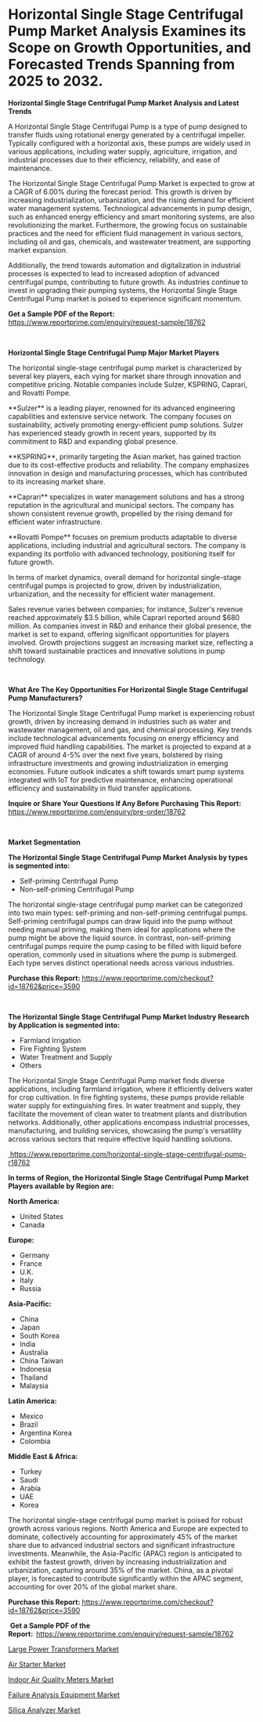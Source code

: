 <p><h1>Horizontal Single Stage Centrifugal Pump Market Analysis Examines its Scope on Growth Opportunities, and Forecasted Trends Spanning from 2025 to 2032.</h1></p><p><strong>Horizontal Single Stage Centrifugal Pump Market Analysis and Latest Trends</strong></p>
<p><p>A Horizontal Single Stage Centrifugal Pump is a type of pump designed to transfer fluids using rotational energy generated by a centrifugal impeller. Typically configured with a horizontal axis, these pumps are widely used in various applications, including water supply, agriculture, irrigation, and industrial processes due to their efficiency, reliability, and ease of maintenance.</p><p>The Horizontal Single Stage Centrifugal Pump Market is expected to grow at a CAGR of 6.00% during the forecast period. This growth is driven by increasing industrialization, urbanization, and the rising demand for efficient water management systems. Technological advancements in pump design, such as enhanced energy efficiency and smart monitoring systems, are also revolutionizing the market. Furthermore, the growing focus on sustainable practices and the need for efficient fluid management in various sectors, including oil and gas, chemicals, and wastewater treatment, are supporting market expansion.</p><p>Additionally, the trend towards automation and digitalization in industrial processes is expected to lead to increased adoption of advanced centrifugal pumps, contributing to future growth. As industries continue to invest in upgrading their pumping systems, the Horizontal Single Stage Centrifugal Pump market is poised to experience significant momentum.</p></p>
<p><strong>Get a Sample PDF of the Report:&nbsp;</strong> <a href="https://www.reportprime.com/enquiry/request-sample/18762?utm_campaign=24&utm_medium=2&utm_source=Github&utm_content=ia&utm_term=19032025&utm_id=horizontal-single-stage-centrifugal-pump">https://www.reportprime.com/enquiry/request-sample/18762</a></p>
<p>&nbsp;</p>
<p><strong>Horizontal Single Stage Centrifugal Pump Major Market Players</strong></p>
<p><p>The horizontal single-stage centrifugal pump market is characterized by several key players, each vying for market share through innovation and competitive pricing. Notable companies include Sulzer, KSPRING, Caprari, and Rovatti Pompe.</p><p>**Sulzer** is a leading player, renowned for its advanced engineering capabilities and extensive service network. The company focuses on sustainability, actively promoting energy-efficient pump solutions. Sulzer has experienced steady growth in recent years, supported by its commitment to R&D and expanding global presence.</p><p>**KSPRING**, primarily targeting the Asian market, has gained traction due to its cost-effective products and reliability. The company emphasizes innovation in design and manufacturing processes, which has contributed to its increasing market share.</p><p>**Caprari** specializes in water management solutions and has a strong reputation in the agricultural and municipal sectors. The company has shown consistent revenue growth, propelled by the rising demand for efficient water infrastructure.</p><p>**Rovatti Pompe** focuses on premium products adaptable to diverse applications, including industrial and agricultural sectors. The company is expanding its portfolio with advanced technology, positioning itself for future growth.</p><p>In terms of market dynamics, overall demand for horizontal single-stage centrifugal pumps is projected to grow, driven by industrialization, urbanization, and the necessity for efficient water management.</p><p>Sales revenue varies between companies; for instance, Sulzer's revenue reached approximately $3.5 billion, while Caprari reported around $680 million. As companies invest in R&D and enhance their global presence, the market is set to expand, offering significant opportunities for players involved. Growth projections suggest an increasing market size, reflecting a shift toward sustainable practices and innovative solutions in pump technology.</p></p>
<p>&nbsp;</p>
<p><strong>What Are The Key Opportunities For Horizontal Single Stage Centrifugal Pump Manufacturers?</strong></p>
<p><p>The Horizontal Single Stage Centrifugal Pump market is experiencing robust growth, driven by increasing demand in industries such as water and wastewater management, oil and gas, and chemical processing. Key trends include technological advancements focusing on energy efficiency and improved fluid handling capabilities. The market is projected to expand at a CAGR of around 4-5% over the next five years, bolstered by rising infrastructure investments and growing industrialization in emerging economies. Future outlook indicates a shift towards smart pump systems integrated with IoT for predictive maintenance, enhancing operational efficiency and sustainability in fluid transfer applications.</p></p>
<p><strong>Inquire or Share Your Questions If Any Before Purchasing This Report:</strong> <a href="https://www.reportprime.com/enquiry/pre-order/18762?utm_campaign=24&utm_medium=2&utm_source=Github&utm_content=ia&utm_term=19032025&utm_id=horizontal-single-stage-centrifugal-pump">https://www.reportprime.com/enquiry/pre-order/18762</a></p>
<p>&nbsp;</p>
<p><strong>Market Segmentation</strong></p>
<p><strong>The Horizontal Single Stage Centrifugal Pump Market Analysis by types is segmented into:</strong></p>
<p><ul><li>Self-priming Centrifugal Pump</li><li>Non-self-priming Centrifugal Pump</li></ul></p>
<p><p>The horizontal single-stage centrifugal pump market can be categorized into two main types: self-priming and non-self-priming centrifugal pumps. Self-priming centrifugal pumps can draw liquid into the pump without needing manual priming, making them ideal for applications where the pump might be above the liquid source. In contrast, non-self-priming centrifugal pumps require the pump casing to be filled with liquid before operation, commonly used in situations where the pump is submerged. Each type serves distinct operational needs across various industries.</p></p>
<p><strong>Purchase this Report:&nbsp;</strong><a href="https://www.reportprime.com/checkout?id=18762&price=3590&utm_campaign=24&utm_medium=2&utm_source=Github&utm_content=ia&utm_term=19032025&utm_id=horizontal-single-stage-centrifugal-pump">https://www.reportprime.com/checkout?id=18762&price=3590</a></p>
<p>&nbsp;</p>
<p><strong>The Horizontal Single Stage Centrifugal Pump Market Industry Research by Application is segmented into:</strong></p>
<p><ul><li>Farmland Irrigation</li><li>Fire Fighting System</li><li>Water Treatment and Supply</li><li>Others</li></ul></p>
<p><p>The Horizontal Single Stage Centrifugal Pump market finds diverse applications, including farmland irrigation, where it efficiently delivers water for crop cultivation. In fire fighting systems, these pumps provide reliable water supply for extinguishing fires. In water treatment and supply, they facilitate the movement of clean water to treatment plants and distribution networks. Additionally, other applications encompass industrial processes, manufacturing, and building services, showcasing the pump's versatility across various sectors that require effective liquid handling solutions.</p></p>
<p><a href="https://www.reportprime.com/horizontal-single-stage-centrifugal-pump-r18762?utm_campaign=24&utm_medium=2&utm_source=Github&utm_content=ia&utm_term=19032025&utm_id=horizontal-single-stage-centrifugal-pump">&nbsp;https://www.reportprime.com/horizontal-single-stage-centrifugal-pump-r18762</a></p>
<p><strong>In terms of Region, the Horizontal Single Stage Centrifugal Pump Market Players available by Region are:</strong></p>
<p>
    <p> <strong> North America: </strong>
        <ul>
            <li>United States</li>
            <li>Canada</li>
        </ul>
        </p> 
    <p> <strong> Europe: </strong>
        <ul>
            <li>Germany</li>
            <li>France</li>
            <li>U.K.</li>
            <li>Italy</li>
            <li>Russia</li>
        </ul>
        </p> 
    <p> <strong> Asia-Pacific: </strong>
        <ul>
            <li>China</li>
            <li>Japan</li>
            <li>South Korea</li>
            <li>India</li>
            <li>Australia</li>
            <li>China Taiwan</li>
            <li>Indonesia</li>
            <li>Thailand</li>
            <li>Malaysia</li>
        </ul>
        </p> 
    <p> <strong> Latin America: </strong>
        <ul>
            <li>Mexico</li>
            <li>Brazil</li>
            <li>Argentina Korea</li>
            <li>Colombia</li>
        </ul>
        </p> 
    <p> <strong> Middle East & Africa: </strong>
        <ul>
            <li>Turkey</li>
            <li>Saudi</li>
            <li>Arabia</li>
            <li>UAE</li>
            <li>Korea</li>
        </ul>
    </p>
    </p>
<p><p>The horizontal single-stage centrifugal pump market is poised for robust growth across various regions. North America and Europe are expected to dominate, collectively accounting for approximately 45% of the market share due to advanced industrial sectors and significant infrastructure investments. Meanwhile, the Asia-Pacific (APAC) region is anticipated to exhibit the fastest growth, driven by increasing industrialization and urbanization, capturing around 35% of the market. China, as a pivotal player, is forecasted to contribute significantly within the APAC segment, accounting for over 20% of the global market share.</p></p>
<p><strong>Purchase this Report: </strong><a href="https://www.reportprime.com/checkout?id=18762&price=3590&utm_campaign=24&utm_medium=2&utm_source=Github&utm_content=ia&utm_term=19032025&utm_id=horizontal-single-stage-centrifugal-pump">https://www.reportprime.com/checkout?id=18762&price=3590</a></p>
<p>&nbsp;<strong>Get a Sample PDF of the Report:&nbsp;&nbsp;</strong><a href="https://www.reportprime.com/enquiry/request-sample/18762?utm_campaign=24&utm_medium=2&utm_source=Github&utm_content=ia&utm_term=19032025&utm_id=horizontal-single-stage-centrifugal-pump">https://www.reportprime.com/enquiry/request-sample/18762</a></p>
<p><strong></strong></p>
<p><p><a href="https://github.com/awwqamet/Market-Research-Report-List-1/blob/main/large-power-transformers-market.md?utm_campaign=24&utm_medium=2&utm_source=Github&utm_content=ia&utm_term=19032025&utm_id=horizontal-single-stage-centrifugal-pump">Large Power Transformers Market</a></p><p><a href="https://github.com/yodhafirorae/Market-Research-Report-List-1/blob/main/air-starter-market.md?utm_campaign=24&utm_medium=2&utm_source=Github&utm_content=ia&utm_term=19032025&utm_id=horizontal-single-stage-centrifugal-pump">Air Starter Market</a></p><p><a href="https://github.com/chillwervenu/Market-Research-Report-List-1/blob/main/indoor-air-quality-meters-market.md?utm_campaign=24&utm_medium=2&utm_source=Github&utm_content=ia&utm_term=19032025&utm_id=horizontal-single-stage-centrifugal-pump">Indoor Air Quality Meters Market</a></p><p><a href="https://github.com/busamoleankk/Market-Research-Report-List-1/blob/main/failure-analysis-equipment-market.md?utm_campaign=24&utm_medium=2&utm_source=Github&utm_content=ia&utm_term=19032025&utm_id=horizontal-single-stage-centrifugal-pump">Failure Analysis Equipment Market</a></p><p><a href="https://github.com/marcayaminig/Market-Research-Report-List-1/blob/main/silica-analyzer-market.md?utm_campaign=24&utm_medium=2&utm_source=Github&utm_content=ia&utm_term=19032025&utm_id=horizontal-single-stage-centrifugal-pump">Silica Analyzer Market</a></p></p>